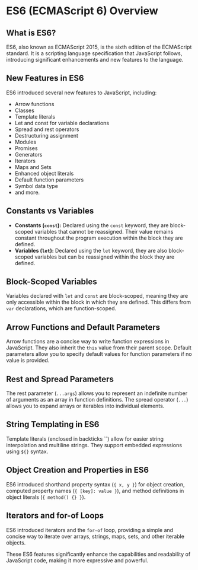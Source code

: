 # ES6 (ECMAScript 6) Overview

## What is ES6?

ES6, also known as ECMAScript 2015, is the sixth edition of the ECMAScript standard. It is a scripting language specification that JavaScript follows, introducing significant enhancements and new features to the language.

## New Features in ES6

ES6 introduced several new features to JavaScript, including:

- Arrow functions
- Classes
- Template literals
- Let and const for variable declarations
- Spread and rest operators
- Destructuring assignment
- Modules
- Promises
- Generators
- Iterators
- Maps and Sets
- Enhanced object literals
- Default function parameters
- Symbol data type
- and more.

## Constants vs Variables

- **Constants (`const`):** Declared using the `const` keyword, they are block-scoped variables that cannot be reassigned. Their value remains constant throughout the program execution within the block they are defined.
- **Variables (`let`):** Declared using the `let` keyword, they are also block-scoped variables but can be reassigned within the block they are defined.

## Block-Scoped Variables

Variables declared with `let` and `const` are block-scoped, meaning they are only accessible within the block in which they are defined. This differs from `var` declarations, which are function-scoped.

## Arrow Functions and Default Parameters

Arrow functions are a concise way to write function expressions in JavaScript. They also inherit the `this` value from their parent scope. Default parameters allow you to specify default values for function parameters if no value is provided.

## Rest and Spread Parameters

The rest parameter (`...args`) allows you to represent an indefinite number of arguments as an array in function definitions. The spread operator (`...`) allows you to expand arrays or iterables into individual elements.

## String Templating in ES6

Template literals (enclosed in backticks ``) allow for easier string interpolation and multiline strings. They support embedded expressions using `${}` syntax.

## Object Creation and Properties in ES6

ES6 introduced shorthand property syntax (`{ x, y }`) for object creation, computed property names (`{ [key]: value }`), and method definitions in object literals (`{ method() {} }`).

## Iterators and for-of Loops

ES6 introduced iterators and the `for-of` loop, providing a simple and concise way to iterate over arrays, strings, maps, sets, and other iterable objects.

These ES6 features significantly enhance the capabilities and readability of JavaScript code, making it more expressive and powerful.
